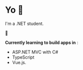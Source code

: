 # Yo :wave:

I'm a .NET student. 


:construction_worker:


**Currently learning to build apps in** : 
* ASP.NET MVC with C#
* TypeScript
* Vue.js.
